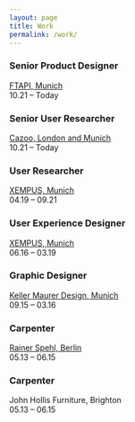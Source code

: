 ```yaml
---
layout: page
title: Work
permalink: /work/
---
```


### Senior Product Designer
[FTAPI, Munich](https://www.ftapi.com/)<br />
10.21 – Today

### Senior User Researcher
[Cazoo, London and Munich](https://www.cazoo.co.uk/)<br />
10.21 – Today

### User Researcher
[XEMPUS, Munich](https://www.xempus.com/)<br />
04.19 – 09.21

### User Experience Designer
[XEMPUS, Munich](https://www.xempus.com/)<br />
06.16 – 03.19
### Graphic Designer
[Keller Maurer Design, Munich](https://www.km-d.com/)<br />
09.15 – 03.16
### Carpenter
[Rainer Spehl, Berlin](https://www.rainerspehl.com/)<br />
05.13 – 06.15
### Carpenter
John Hollis Furniture, Brighton<br />
05.13 – 06.15



